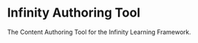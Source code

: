 Infinity Authoring Tool
=======================

The Content Authoring Tool for the Infinity Learning Framework.
